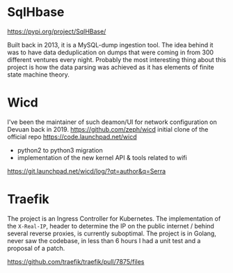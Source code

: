 SqlHbase 
========
https://pypi.org/project/SqlHBase/

Built back in 2013, it is a MySQL-dump ingestion tool.
The idea behind it was to have data deduplication on dumps
that were coming in from 300 different ventures every night.
Probably the most interesting thing about this project is
 how the data parsing was achieved as it has elements of
finite state machine theory.

Wicd
====
I've been the maintainer of such deamon/UI for network 
configuration on Devuan back in 2019. https://github.com/zeph/wicd 
initial clone of the official repo https://code.launchpad.net/wicd

 - python2 to python3 migration
 - implementation of the new kernel API & tools related to wifi

 https://git.launchpad.net/wicd/log/?qt=author&q=Serra

Traefik
=======
The project is an Ingress Controller for Kubernetes.
The implementation of the `X-Real-IP`, header to determine the IP
on the public internet / behind several reverse proxies, is
currently suboptimal. The project is in Golang, never saw the codebase,
in less than 6 hours I had a unit test and a proposal of a patch.

https://github.com/traefik/traefik/pull/7875/files

